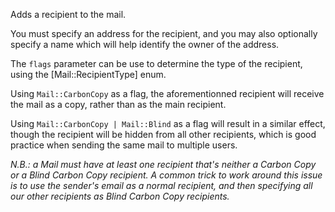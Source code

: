 Adds a recipient to the mail.

You must specify an address for the recipient, and you may also optionally specify a name which will help identify the owner of the address.

The `flags` parameter can be use to determine the type of the recipient, using the [Mail::RecipientType] enum.

Using `Mail::CarbonCopy` as a flag, the aforementionned recipient will receive the mail as a copy, rather than as the main recipient.

Using `Mail::CarbonCopy | Mail::Blind` as a flag will result in a similar effect, though the recipient will be hidden from all other recipients, which is good practice when sending the same mail to multiple users.

_N.B.: a Mail must have at least one recipient that's neither a Carbon Copy or a Blind Carbon Copy recipient. A common trick to work around this issue is to use the sender's email as a normal recipient, and then specifying all our other recipients as Blind Carbon Copy recipients._
